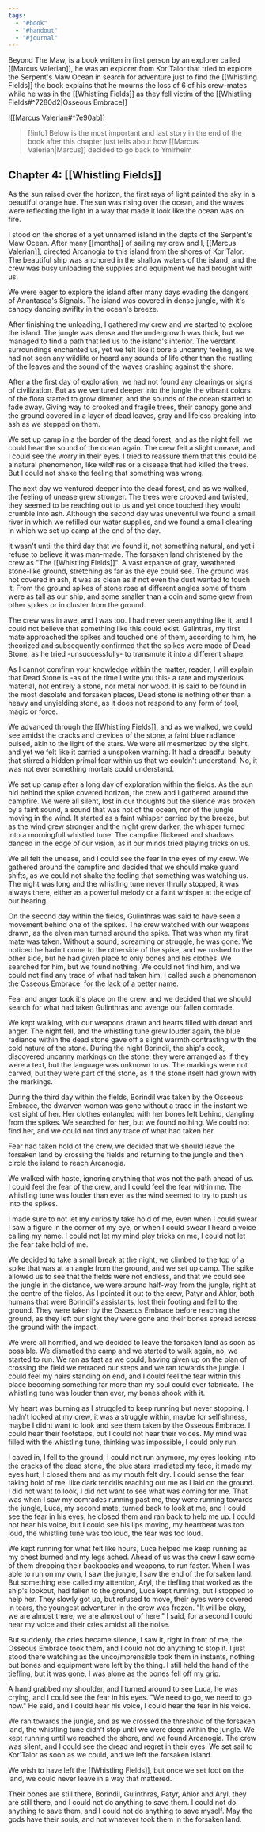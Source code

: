 ```yaml
---
tags:
  - "#book"
  - "#handout"
  - "#journal"
---
```

Beyond The Maw, is a book written in first person by an explorer called [[Marcus Valerian]], he was an explorer from Kor'Talor that tried to explore the Serpent's Maw Ocean in search for adventure just to find the [[Whistling Fields]] the book explains that he mourns the loss of 6 of his crew-mates while he was in the [[Whistling Fields]] as they fell victim of the [[Whistling Fields#^7280d2|Osseous Embrace]] 

![[Marcus Valerian#^7e90ab]]

  >[!info] Below is the most important and last story in the end of the book
  >after this chapter just tells about how [[Marcus Valerian|Marcus]] decided to go back to Ymirheim
## Chapter 4: [[Whistling Fields]]
    
As the sun raised over the horizon, the first rays of light painted the sky in a beautiful orange hue. The sun was rising over the ocean, and the waves were reflecting the light in a way that made it look like the ocean was on fire. 

I stood on the shores of a yet unnamed island in the depts of the Serpent's Maw Ocean. After many [[months]] of sailing my crew and I, [[Marcus Valerian]], directed Arcanogia to this island from the shores of Kor'Talor. The beautiful ship was anchored in the shallow waters of the island, and the crew was busy unloading the supplies and equipment we had brought with us. 

We were eager to explore the island after many days evading the dangers of Anantasea's Signals. The island was covered in dense jungle, with it's canopy dancing swiflty in the ocean's breeze.

After finishing the unloading, I gathered my crew and we started to explore the island. The jungle was dense and the undergrowth was thick, but we managed to find a path that led us to the island's interior. The verdant surroundings enchanted us, yet we felt like it bore a uncanny feeling, as we had not seen any wildlife or heard any sounds of life other than the rustling of the leaves and the sound of the waves crashing against the shore.

After a the first day of exploration, we had not found any clearings or signs of civilization. But as we ventured deeper into the jungle the vibrant colors of the flora started to grow dimmer, and the sounds of the ocean started to fade away. Giving way to crooked and fragile trees, their canopy gone and the ground covered in a layer of dead leaves, gray and lifeless breaking into ash as we stepped on them. 

We set up camp in a the border of the dead forest, and as the night fell, we could hear the sound of the ocean again. The crew felt a slight unease, and I could see the worry in their eyes. I tried to reassure them that this could be a natural phenomenon, like wildfires or a disease that had killed the trees. But I could not shake the feeling that something was wrong.

The next day we ventured deeper into the dead forest, and as we walked, the feeling of unease grew stronger. The trees were crooked and twisted, they seemed to be reaching out to us and yet once touched they would crumble into ash. Although the second day was unevenful we found a small river in which we refilled our water supplies, and we found a small clearing in which we set up camp at the end of the day.

It wasn't until the third day that we found it, not something natural, and yet i refuse to believe it was man-made. The forsaken land christened by the crew as "The [[Whistling Fields]]". A vast expanse of gray, weathered stone-like ground, stretching as far as the eye could see. The ground was not covered in ash, it was as clean as if not even the dust wanted to touch it. From the ground spikes of stone rose at different angles some of them were as tall as our ship, and some smaller than a coin and some grew from other spikes or in cluster from the ground.

The crew was in awe, and I was too. I had never seen anything like it, and I could not believe that something like this could exist. Galintras, my first mate approached the spikes and touched one of them, according to him, he theorized and subsequently confirmed that the spikes were made of Dead Stone, as he tried -unsuccessfully- to transmute it into a different shape.

As I cannot comfirm your knowledge within the matter, reader, I will explain that Dead Stone is -as of the time I write you this- a rare and mysterious material, not entirely a stone, nor metal nor wood. It is said to be found in the most desolate and forsaken places, Dead stone is nothing other than a heavy and unyielding stone, as it does not respond to any form of tool, magic or force.  

We advanced through the [[Whistling Fields]], and as we walked, we could see amidst the cracks and crevices of the stone, a faint blue radiance pulsed, akin to the light of the stars. We were all mesmerized by the sight, and yet we felt like it carried a unspoken warning. It had a dreadful beauty that stirred a hidden primal fear within us that we couldn't understand. No, it was not ever something mortals could understand.

We set up camp after a long day of exploration within the fields. As the sun hid behind the spike covered horizon, the crew and I gathered around the campfire. We were all silent, lost in our thoughts but the silence was broken by a faint sound, a sound that was not of the ocean, nor of the jungle moving in the wind. It started as a faint whisper carried by the breeze, but as the wind grew stronger and the night grew darker, the whisper turned into a morningfull whistled tune. The campfire flickered and shadows danced in the edge of our vision, as if our minds tried playing tricks on us.

We all felt the unease, and I could see the fear in the eyes of my crew. We gathered around the campfire and decided that we should make guard shifts, as we could not shake the feeling that something was watching us. The night was long and the whistling tune never thrully stopped, it was always there, either as a powerful melody or a faint whisper at the edge of our hearing.

On the second day within the fields, Gulinthras was said to have seen a movement behind one of the spikes. The crew watched with our weapons drawn, as the elven man turned around the spike. That was when my first mate was taken. Without a sound, screaming or struggle, he was gone. We noticed he hadn't come to the otherside of the spike, and we rushed to the other side, but he had given place to only bones and his clothes. We searched for him, but we found nothing. We could not find him, and we could not find any trace of what had taken him. I called such a phenomenon the Osseous Embrace, for the lack of a better name.

Fear and anger took it's place on the crew, and we decided that we should search for what had taken Gulinthras and avenge our fallen comrade.

We kept walking, with our weapons drawn and hearts filled with dread and anger. The night fell, and the whistling tune grew louder again, the blue radiance within the dead stone gave off a slight warmth contrasting with the cold nature of the stone. During the night Borindil, the ship's cook, discovered uncanny markings on the stone, they were arranged as if they were a text, but the language was unknown to us. The markings were not carved, but they were part of the stone, as if the stone itself had grown with the markings.

During the third day within the fields, Borindil was taken by the Osseous Embrace, the dwarven woman was gone without a trace in the instant we lost sight of her. Her clothes entangled with her bones left behind, dangling from the spikes. We searched for her, but we found nothing. We could not find her, and we could not find any trace of what had taken her.

Fear had taken hold of the crew, we decided that we should leave the forsaken land by crossing the fields and returning to the jungle and then circle the island to reach Arcanogia.

We walked with haste, ignoring anything that was not the path ahead of us. I could feel the fear of the crew, and I could feel the fear within me. The whistling tune was louder than ever as the wind seemed to try to push us into the spikes.

I made sure to not let my curiosity take hold of me, even when I could swear I saw a figure in the corner of my eye, or when I could swear I heard a voice calling my name. I could not let my mind play tricks on me, I could not let the fear take hold of me.

We decided to take a small break at the night, we climbed to the top of a spike that was at an angle from the ground, and we set up camp. The spike allowed us to see that the fields were not endless, and that we could see the jungle in the distance, we were around half-way from the jungle, right at the centre of the fields. As I pointed it out to the crew, Patyr and Ahlor, both humans that were Borindil's assistants, lost their footing and fell to the ground. They were taken by the Osseous Embrace before reaching the ground, as they left our sight they were gone and their bones spread across the ground with the impact.

We were all horrified, and we decided to leave the forsaken land as soon as possible. We dismatled the camp and we started to walk again, no, we started to run. We ran as fast as we could, having given up on the plan of crossing the field we retraced our steps and we ran towards the jungle. I could feel my hairs standing on end, and I could feel the fear within this place becoming something far more than my soul could ever fabricate. The whistling tune was louder than ever, my bones shook with it. 

My heart was burning as I struggled to keep running but never stopping. I hadn't looked at my crew, it was a struggle within, maybe for selfishness, maybe I didnt want to look and see them taken by the Osseous Embrace. I could hear their footsteps, but I could not hear their voices. My mind was filled with the whistling tune, thinking was impossible, I could only run. 

I caved in, I fell to the ground, I could not run anymore, my eyes looking into the cracks of the dead stone, the blue stars irradiated my face, it made my eyes hurt, I closed them and as my mouth felt dry. I could sense the fear taking hold of me, like dark tendrils reaching out me as I laid on the ground. I did not want to look, I did not want to see what was coming for me. That was when I saw my comrades running past me, they were running towards the jungle, Luca, my second mate, turned back to look at me, and I could see the fear in his eyes, he closed them and ran back to help me up. I could not hear his voice, but I could see his lips moving, my heartbeat was too loud, the whistling tune was too loud, the fear was too loud.

We kept running for what felt like hours, Luca helped me keep running as my chest burned and my legs ached. Ahead of us was the crew I saw some of them dropping their backpacks and weapons, to run faster. When I was able to run on my own, I saw the jungle, I saw the end of the forsaken land. But something else called my attention, Aryl, the tiefling that worked as the ship's lookout, had fallen to the ground, Luca kept running, but I stopped to help her. They slowly got up, but refused to move, their eyes were covered in tears, the youngest adventurer in the crew was frozen. "It will be okay, we are almost there, we are almost out of here." I said, for a second I could hear my voice and their cries amidst all the noise.

But suddenly, the cries became silence, I saw it, right in front of me, the Osseous Embrace took them, and I could not do anything to stop it. I just stood there watching as the unco/mprensible took them in instants, nothing but bones and equipment were left by the thing. I still held the hand of the tiefling, but it was gone, I was alone as the bones fell off my grip.

A hand grabbed my shoulder, and I turned around to see Luca, he was crying, and I could see the fear in his eyes. "We need to go, we need to go now." He said, and I could hear his voice, I could hear the fear in his voice. 

We ran towards the jungle, and as we crossed the threshold of the forsaken land, the whistling tune didn't stop until we were deep within the jungle. We kept running until we reached the shore, and we found Arcanogia. The crew was silent, and I could see the dread and regret in their eyes. We set sail to Kor'Talor as soon as we could, and we left the forsaken island.

We wish to have left the [[Whistling Fields]], but once we set foot on the land, we could never leave in a way that mattered.

Their bones are still there, Borindil, Gulinthras, Patyr, Ahlor and Aryl, they are still there, and I could not do anything to save them. I could not do anything to save them, and I could not do anything to save myself. May the gods have their souls, and not whatever took them in the forsaken land.